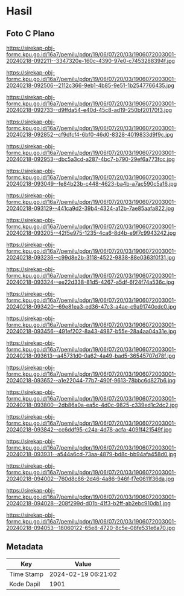 # Hasil

## Foto C Plano

https://sirekap-obj-formc.kpu.go.id/16a7/pemilu/pdpr/19/06/07/20/03/1906072003001-20240218-092211--3347320e-160c-4390-97e0-c7453288394f.jpg

https://sirekap-obj-formc.kpu.go.id/16a7/pemilu/pdpr/19/06/07/20/03/1906072003001-20240218-092506--2112c366-9eb1-4b85-9e51-1b2547766435.jpg

https://sirekap-obj-formc.kpu.go.id/16a7/pemilu/pdpr/19/06/07/20/03/1906072003001-20240218-092733--d9ffda54-e40d-45c8-ad19-250bf20170f3.jpg

https://sirekap-obj-formc.kpu.go.id/16a7/pemilu/pdpr/19/06/07/20/03/1906072003001-20240218-092852--cf9dfcf4-6bf0-46d0-8328-4019833d9f9c.jpg

https://sirekap-obj-formc.kpu.go.id/16a7/pemilu/pdpr/19/06/07/20/03/1906072003001-20240218-092953--dbc5a3cd-a287-4bc7-b790-29ef6a773fcc.jpg

https://sirekap-obj-formc.kpu.go.id/16a7/pemilu/pdpr/19/06/07/20/03/1906072003001-20240218-093049--fe84b23b-c448-4623-ba4b-a7ac590c5a16.jpg

https://sirekap-obj-formc.kpu.go.id/16a7/pemilu/pdpr/19/06/07/20/03/1906072003001-20240218-093129--441ca9d2-39b4-4324-a12b-7ae85aafa822.jpg

https://sirekap-obj-formc.kpu.go.id/16a7/pemilu/pdpr/19/06/07/20/03/1906072003001-20240218-093205--42f5e975-1235-4ca6-8d4b-e9f7c9943242.jpg

https://sirekap-obj-formc.kpu.go.id/16a7/pemilu/pdpr/19/06/07/20/03/1906072003001-20240218-093236--c99d8e2b-3118-4522-9838-88e0363f0f31.jpg

https://sirekap-obj-formc.kpu.go.id/16a7/pemilu/pdpr/19/06/07/20/03/1906072003001-20240218-093324--ee22d338-81d5-4267-a5df-6f24f74a536c.jpg

https://sirekap-obj-formc.kpu.go.id/16a7/pemilu/pdpr/19/06/07/20/03/1906072003001-20240218-093420--69e81ea3-ed36-47c3-a4ae-c9a91740cdc0.jpg

https://sirekap-obj-formc.kpu.go.id/16a7/pemilu/pdpr/19/06/07/20/03/1906072003001-20240218-093456--491ef202-8a43-4987-b55e-28a4aa04a31e.jpg

https://sirekap-obj-formc.kpu.go.id/16a7/pemilu/pdpr/19/06/07/20/03/1906072003001-20240218-093613--a45731d0-0a62-4a49-bad5-36545707d78f.jpg

https://sirekap-obj-formc.kpu.go.id/16a7/pemilu/pdpr/19/06/07/20/03/1906072003001-20240218-093652--a1e22044-77b7-490f-9613-78bbc6d827b6.jpg

https://sirekap-obj-formc.kpu.go.id/16a7/pemilu/pdpr/19/06/07/20/03/1906072003001-20240218-093800--2db86a0a-ea5c-4d0c-9825-c339ed1c2dc2.jpg

https://sirekap-obj-formc.kpu.go.id/16a7/pemilu/pdpr/19/06/07/20/03/1906072003001-20240218-093842--cc6ddf95-c24a-4d78-acfa-4091f421549f.jpg

https://sirekap-obj-formc.kpu.go.id/16a7/pemilu/pdpr/19/06/07/20/03/1906072003001-20240218-093931--a544a6cd-73aa-4879-bd8c-bb94afa458d0.jpg

https://sirekap-obj-formc.kpu.go.id/16a7/pemilu/pdpr/19/06/07/20/03/1906072003001-20240218-094002--760d8c86-2d46-4a86-946f-f7e0611f36da.jpg

https://sirekap-obj-formc.kpu.go.id/16a7/pemilu/pdpr/19/06/07/20/03/1906072003001-20240218-094028--208f299d-d01b-41f3-b2ff-ab2ebc910db1.jpg

https://sirekap-obj-formc.kpu.go.id/16a7/pemilu/pdpr/19/06/07/20/03/1906072003001-20240218-094053--18060122-65e8-4720-8c5e-08fe531e6a70.jpg


## Metadata

| Key        | Value               |
| ---------- | ------------------- |
| Time Stamp | 2024-02-19 06:21:02 |
| Kode Dapil | 1901                |



